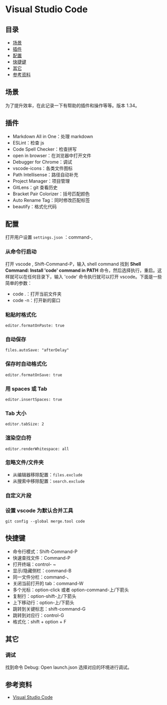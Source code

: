 # Visual Studio Code

## <a name="index"></a> 目录

- [场景](#situation)
- [插件](#plugin)
- [配置](#config)
- [快捷键](#shortcut)
- [其它](#other)
- [参考资料](#reference)

## <a name="situation"></a> 场景

为了提升效率，在此记录一下有帮助的插件和操作等等。版本 1.34。

## <a name="plugin"></a> 插件

- Markdown All in One：处理 markdown
- ESLint：检查 js
- Code Spell Checker：检查拼写
- open in browser：在浏览器中打开文件
- Debugger for Chrome：调试
- vscode-icons：各类文件图标
- Path Intellisense：路径自动补充
- Project Manager：项目管理
- GitLens：git 查看历史
- Bracket Pair Colorizer：括号匹配颜色
- Auto Rename Tag：同时修改匹配标签
- beautify：格式化代码

## <a name="config"></a> 配置

打开用户设置 `settings.json` ：command-,

### 从命令行启动

打开 vscode , Shift-Command-P，输入 shell command 找到 **Shell Command: Install 'code' command in PATH** 命令，然后选择执行，重启。这样就可以在任何目录下，输入 'code' 命令执行就可以打开 vscode。下面是一些简单的参数：

- code .：打开当前文件夹
- code -n：打开新的窗口

### 粘贴时格式化

`editor.formatOnPaste: true`

### 自动保存

`files.autoSave: "afterDelay"`

### 保存时自动格式化

`editor.formatOnSave: true`

### 用 spaces 或 Tab

`editor.insertSpaces: true`

### Tab 大小

`editor.tabSize: 2`

### 渲染空白符

`editor.renderWhitespace: all`

### 忽略文件/文件夹

- 从编辑器移除配置：`files.exclude`
- 从搜索中移除配置：`search.exclude`

### 自定义片段

### 设置 vscode 为默认合并工具

`git config --global merge.tool code`

## <a name="shortcut"></a> 快捷键

- 命令行模式：Shift-Command-P
- 快速查找文件：Command-P
- 打开终端：control- ~
- 显示/隐藏侧栏：command-B
- 同一文件分栏：command-、
- 关闭当前打开的 tab：command-W
- 多个光标：option-click 或者 option-command-上/下箭头
- 复制行：option-shift-上/下箭头
- 上下移动行：option-上/下箭头
- 跳转到关键标志：shift-command-G
- 跳转到对应行：control-G
- 格式化：shift + option + F

## <a name="other"></a> 其它

### 调试

找到命令 Debug: Open launch.json 选择对应的环境进行调试。

## <a name="reference"></a> 参考资料

- [Visual Studio Code][url-visualstudio-docs]

[url-repository-images]: https://xxholic.github.io/segment/images
[url-visualstudio-docs]: https://code.visualstudio.com/docs
